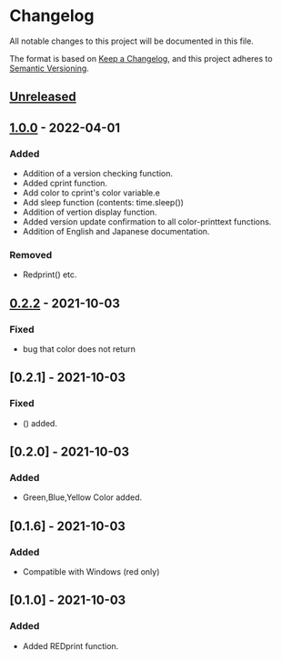 # Changelog
All notable changes to this project will be documented in this file.

The format is based on [Keep a Changelog](https://keepachangelog.com/en/1.0.0/),
and this project adheres to [Semantic Versioning](https://semver.org/spec/v2.0.0.html).

## [Unreleased]

## [1.0.0]() - 2022-04-01
### Added
- Addition of a version checking function.
- Added cprint function.
- Add color to cprint's color variable.e
- Add sleep function (contents: time.sleep())
- Addition of vertion display function.
- Added version update confirmation to all color-printtext functions.
- Addition of English and Japanese documentation.
### Removed
- Redprint() etc.

## [0.2.2](https://github.com/gx1285/color-printtext/releases/tag/0.2.2) - 2021-10-03
### Fixed
- bug that color does not return

## [0.2.1] - 2021-10-03
### Fixed
- () added.

## [0.2.0] - 2021-10-03
### Added
- Green,Blue,Yellow Color added.

## [0.1.6] - 2021-10-03
### Added
- Compatible with Windows (red only)

## [0.1.0] - 2021-10-03
### Added
- Added REDprint function.


[Unreleased]: https://github.com/gx1285/color-printtext/compare/0.2.2...main